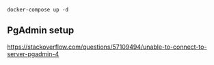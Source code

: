 
```
docker-compose up -d
```

## PgAdmin setup

https://stackoverflow.com/questions/57109494/unable-to-connect-to-server-pgadmin-4
